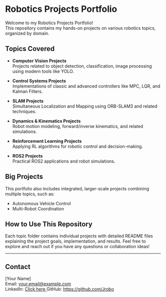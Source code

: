 # Robotics Projects Portfolio

Welcome to my Robotics Projects Portfolio!  
This repository contains my hands-on projects on various robotics topics, organized by domain.

## Topics Covered

- **Computer Vision Projects**  
  Projects related to object detection, classification, image processing using modern tools like YOLO.

- **Control Systems Projects**  
  Implementations of classic and advanced controllers like MPC, LQR, and Kalman Filters.

- **SLAM Projects**  
  Simultaneous Localization and Mapping using ORB-SLAM3 and related techniques.

- **Dynamics & Kinematics Projects**  
  Robot motion modeling, forward/inverse kinematics, and related simulations.

- **Reinforcement Learning Projects**  
  Applying RL algorithms for robotic control and decision-making.

- **ROS2 Projects**  
  Practical ROS2 applications and robot simulations.

## Big Projects

This portfolio also includes integrated, larger-scale projects combining multiple topics, such as:

- Autonomous Vehicle Control
- Multi-Robot Coordination

## How to Use This Repository

Each topic folder contains individual projects with detailed README files explaining the project goals, implementation, and results. Feel free to explore and reach out if you have any questions or collaboration ideas!

---

## Contact

[Your Name]  
Email: your.email@example.com  
LinkedIn: [Click here ](https://www.linkedin.com/in/jamil-kazi-abdul-13b933174/)
GitHub: https://github.com/Jrobo

